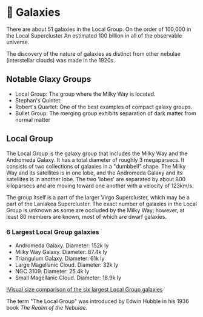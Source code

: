 # 🌌 Galaxies

There are about 51 galaxies in the Local Group.
On the order of 100,000 in the Local Supercluster
An estimated 100 billion in all of the observable universe.

The discovery of the nature of galaxies as distinct from other nebulae (interstellar clouds) was made in the 1920s.

## Notable Glaxy Groups

- Local Group: The group where the Milky Way is located.
- Stephan's Quintet:
- Robert's Quartet: One of the best examples of compact galaxy groups.
- Bullet Group: The merging group exhibits separation of dark matter from normal matter

## Local Group

The Local Group is the galaxy group that includes the Milky Way and the Andromeda Galaxy. It has a total diameter of roughly 3 megaparsecs. It consists of two collections of galaxies in a "dumbbell" shape. The Milky Way and its satellites is in one lobe, and the Andromeda Galaxy and its satellites is in another lobe. The two 'lobes' are separated by about 800 kiloparsecs and are moving toward one another with a velocity of 123km/s.

The group itself is a part of the larger Virgo Supercluster, which may be a part of the Laniakea Supercluster. The exact number of galaxies in the Local Group is unknown as some are occluded by the Milky Way; however, at least 80 members are known, most of which are dwarf galaxies.

### 6 Largest Local Group galaxies

- Andromeda Galaxy. Diameter: 152k ly
- Milky Way Galaxy. Diameter: 87.4k ly
- Triangulum Galaxy. Diameter: 61k ly
- Large Magellanic Cloud. Diameter: 32k ly
- NGC 3109. Diameter: 25.4k ly
- Small Magellanic Cloud. Diameter: 18.9k ly

[!Visual size comparison of the six largest Local Group galaxies](https://upload.wikimedia.org/wikipedia/commons/a/a2/Local_Group_Galaxies_Comparison.png)

The term "The Local Group" was introduced by Edwin Hubble in his 1936 book _The Realm of the Nebulae_.
